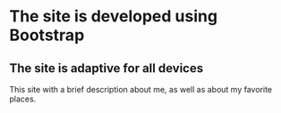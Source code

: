 # The site is developed using Bootstrap
## The site is adaptive for all devices
This site with a brief description about me, as well as about my favorite places.

